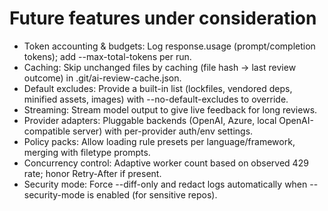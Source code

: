 # Future features under consideration

- Token accounting & budgets: Log response.usage (prompt/completion tokens); add --max-total-tokens per run.
- Caching: Skip unchanged files by caching (file hash → last review outcome) in .git/ai-review-cache.json.
- Default excludes: Provide a built-in list (lockfiles, vendored deps, minified assets, images) with --no-default-excludes to override.
- Streaming: Stream model output to give live feedback for long reviews.
- Provider adapters: Pluggable backends (OpenAI, Azure, local OpenAI-compatible server) with per-provider auth/env settings.
- Policy packs: Allow loading rule presets per language/framework, merging with filetype prompts.
- Concurrency control: Adaptive worker count based on observed 429 rate; honor Retry-After if present.
- Security mode: Force --diff-only and redact logs automatically when --security-mode is enabled (for sensitive repos).

